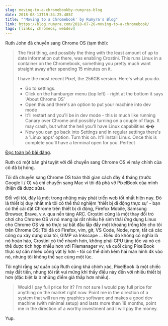 ```yaml
---
slug: moving-to-a-chromebookby-rumyras-blog
date: 2018-08-13T19:34:25.405Z
title: "'Moving to a Chromebook' by Rumyra's Blog"
link: https://blog.rumyra.com/2018-07-26-moving-to-a-chromebook/
tags: [links, chromeos, webdev]
---
```

Ruth John đã chuyển sang Chrome OS (tạm thời):

> The first thing, and possibly the thing with the least amount of up to date information out there, was enabling Crostini. This runs Linux in a container on the Chromebook, something you pretty much want straight away after spending 15 minutes on it.
> 
> I have the most recent Pixel, the 256GB version. Here's what you do.
> 
> * Go to settings.
> * Click on the hamburger menu (top left) - right at the bottom it says 'About Chrome OS'
> * Open this and there's an option to put your machine into dev mode
> * It'll restart and you'll be in dev mode - this is much like running Canary over Chrome and possibly turning on a couple of flags. It may crash, but what the hell you'll have Linux capabilities &#xd83d;&#xde03;
> * Now you can go back into Settings and in regular settings there's a 'Linux apps' option. Turn this on. It'll install Linux.
> Once this is complete you'll have a terminal open for you. Perfect


[Đọc toàn bộ bài đăng](https://blog.rumyra.com/2018-07-26-moving-to-a-chromebook/).

Ruth có một bản ghi tuyệt vời để chuyển sang Chrome OS vì máy chính của cô đã bị hỏng.

Tôi đã chuyển sang Chrome OS toàn thời gian cách đây 4 tháng (trước Google I / O) và chỉ chuyển sang Mac vì tôi đã phá vỡ PixelBook của mình (hiện đã được sửa).

Đối với tôi, đây là một trong những máy phát triển web tốt nhất hiện nay. Đó là thiết bị duy nhất mà tôi có thể thử nghiệm 'thiết bị di động thực sự' - bạn có thể cài đặt Chrome trên thiết bị di động, Firefox Mobile, Samsung Browser, Brave, v.v. qua nền tảng ARC. Crostini cũng là một thay đổi trò chơi cho Chrome OS vì nó mang lại rất nhiều hệ sinh thái ứng dụng Linux cho Chrome OS và nó thực sự bắt đầu lấp đầy một khoảng trống lớn cho tôi trên Chrome OS; Tôi đã có Firefox, vim, git, VS Code, Node, npm, tất cả các công cụ xây dựng của tôi, GIMP và Inkscape ... Điều đó không có nghĩa là nó hoàn hảo, Crostini có thể nhanh hơn, không phải GPU tăng tốc và nó có thể được tích hợp nhiều hơn với Filemanager vv, và cuối cùng PixelBook thực sự cần nhiều cổng vật lý hơn - tôi có thể đính kèm hai màn hình 4k vào nó, nhưng tôi không thể sạc cùng một lúc.

Tôi nghĩ rằng sự quấn của Ruth cũng khá chính xác, PixelBook là một chiếc máy đắt tiền, nhưng tôi rất vui mừng khi thấy điều này đến với nhiều thiết bị hơn (đặc biệt là ở những điểm giá thấp hơn nhiều).

> Would I pay full price for it? I'm not sure I would pay full price for anything on the market right now. Point me in the direction of a system that will run my graphics software and makes a good dev machine (with minimal setup) and lasts more than 18 months, point me in the direction of a worthy investment and I will pay the money.


Yup.

